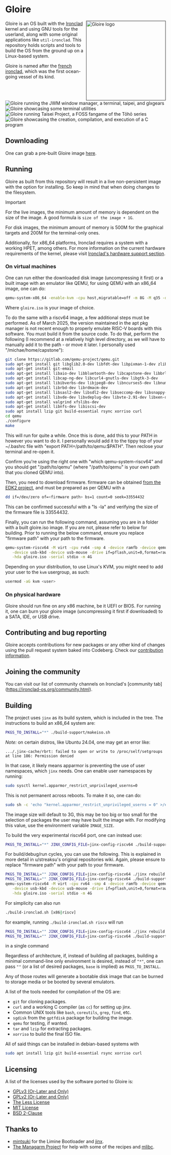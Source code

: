 # Gloire

[<img src="artwork/logo.png" width="250" align="right" alt="Gloire logo">]()

Gloire is an OS built with the [Ironclad](https://ironclad-os.org)
kernel and using GNU tools for the userland, along with some original
applications like `util-ironclad`. This repository holds scripts and tools to
build the OS from the ground up on a Linux-based system.

Gloire is named after the [french ironclad](https://en.wikipedia.org/wiki/French_ironclad_Gloire),
which was the first ocean-going vessel of its kind.

![Gloire running the JWM window manager, a terminal, taipei, and glxgears](artwork/screenshot1.png)
![Gloire showcasing some terminal utilities](artwork/screenshot2.png)
![Gloire running Taisei Project, a FOSS fangame of the Tōhō series](artwork/screenshot3.png)
![Gloire showcasing the creation, compilation, and execution of a C program](artwork/screenshot4.png)

## Downloading

One can grab a pre-built Gloire image [here](https://codeberg.org/Ironclad/Gloire/releases).

## Running

Gloire as built from this repository will result in a live non-persistent image
with the option for installing. So keep in mind that when doing changes to the
filesystem.

> [!IMPORTANT]
> For the live images, the minimum amount of memory is dependent on the size
> of the image. A good formula is `size of the image + 1G`.
>
> For disk images, the minimum amount of memory is  500M for the graphical
> targets and 200M for the terminal-only ones.
>
> Additionally, for x86_64 platforms, Ironclad requires a system with a working
> HPET, among others.
> For more information on the current hardware requirements of the
> kernel, please visit [Ironclad's hardware support section](https://ironclad-os.org/supportedhardware.html).

### On virtual machines

One can run either the downloaded disk image (uncompressing it first) or a
built image with an emulator like QEMU, for using QEMU with an x86_64
image, one can do:

```bash
qemu-system-x86_64 -enable-kvm -cpu host,migratable=off -m 8G -M q35 -drive format=raw,file=gloire.iso -serial stdio
```

Where `gloire.iso` is your image of choice.

To do the same with a riscv64 image, a few additional steps must be performed. As of March 2025, the version maintained in the apt pkg manager is not recent enough to properly emulate RISC-V boards with this software. You must build it from the source code. To do that, perform the following (I recommend at a relatively high level directory, as we will have to manually add it to the path - or move it later. I personally used "/michae/home/capstone"):

```bash
git clone https://gitlab.com/qemu-project/qemu.git
sudo apt-get install git libglib2.0-dev libfdt-dev libpixman-1-dev zlib1g-dev ninja-build flex bison
sudo apt-get install git-email
sudo apt-get install libaio-dev libbluetooth-dev libcapstone-dev libbrlapi-dev libbz2-dev
sudo apt-get install libcap-ng-dev libcurl4-gnutls-dev libgtk-3-dev
sudo apt-get install libibverbs-dev libjpeg8-dev libncurses5-dev libnuma-dev
sudo apt-get install librbd-dev librdmacm-dev
sudo apt-get install libsasl2-dev libsdl2-dev libseccomp-dev libsnappy-dev libssh-dev
sudo apt-get install libvde-dev libvdeplug-dev libvte-2.91-dev libxen-dev liblzo2-dev
sudo apt-get install valgrind xfslibs-dev 
sudo apt-get install libnfs-dev libiscsi-dev
sudo apt install lzip git build-essential rsync xorriso curl
cd qemu
./configure
make
```

This will run for quite a while. Once this is done, add this to your PATH in however you want to do it. I personally would add it to the tippy top of your ~/.bashrc file with "export PATH=/path/to/qemu:$PATH". Then reclose your terminal and re-open it.

Confirm you're using the right one with "which qemu-system-riscv64" and you should get "/path/to/qemu" (where "/path/to/qemu" is your own path that you cloned QEMU into).

Then, you need to download firmware. firmware can be obtained [from the EDK2 project](https://github.com/osdev0/edk2-ovmf-nightly/releases/latest/download/ovmf-code-riscv64.fd), and must be prepared as per QEMU with a

```bash
dd if=/dev/zero of=<firmware path> bs=1 count=0 seek=33554432
```

This can be confirmed successful with a "ls -la" and verifying the size of the firmware file is 33554432.

Finally, you can run the following command, assuming you are in a folder with a built gloire.iso image. If you are not, please refer to below for building. Prior to running the below command, ensure you replace "firmware path" with your path to the firmware.

```bash
qemu-system-riscv64 -M virt -cpu rv64 -smp 4 -device ramfb -device qemu-xhci        \
   -device usb-kbd -device usb-mouse -drive if=pflash,unit=0,format=raw,file="firmware path" \
   -hda gloire.iso -serial stdio -m 4G
```

Depending on your distribution, to use Linux's KVM, you might need to add your
user to the `kvm` usergroup, as such:

```bash
usermod -aG kvm <user>
```

### On physical hardware

Gloire should run fine on any x86 machine, be it UEFI or BIOS. For running it,
one can burn your gloire image (uncompressing it first if downloaded) to a
SATA, IDE, or USB drive.

## Contributing and bug reporting

Gloire accepts contributions for new packages or any other kind of changes
using the pull request system baked into Codeberg. Check our
[contribution information](CONTRIBUTING.md).

## Joining the community

You can visit our list of community channels on Ironclad's
[community tab] (https://ironclad-os.org/community.html).

## Building

The project uses `jinx` as its build system, which is included in the tree.
The instructions to build an x86_64 system are:

```bash
PKGS_TO_INSTALL="*" ./build-support/makeiso.sh
```

*Note:* on certain distros, like Ubuntu 24.04, one may get an error like:
```
.../.jinx-cache/rbrt: failed to open or write to /proc/self/setgroups at line 186: Permission denied
```
In that case, it likely means apparmor is preventing the use of user namespaces,
which `jinx` needs. One can enable user namespaces by running:
```sh
sudo sysctl kernel.apparmor_restrict_unprivileged_userns=0
```
This is not permanent across reboots. To make it so, one can do:
```sh
sudo sh -c 'echo "kernel.apparmor_restrict_unprivileged_userns = 0" >/etc/sysctl.d/99-userns.conf'
```

The image size will default to 3G, this may be too big or too small for the
selection of packages the user may have built the image with. For modifying
this value, use the environment variable `IMAGE_SIZE`.

To build the very experimental riscv64 port, one can instead use:

```bash
PKGS_TO_INSTALL="*" JINX_CONFIG_FILE=jinx-config-riscv64 ./build-support/makeiso.sh
```

For build/debug/run cycles, you can use the following. This is explained in more detail in u/streaksu's original repositories wiki. Again, please ensure to replace "firmware path" with your path to your firmware.

```bash
PKGS_TO_INSTALL="" JINX_CONFIG_FILE=jinx-config-riscv64 ./jinx rebuild ironclad
PKGS_TO_INSTALL="" JINX_CONFIG_FILE=jinx-config-riscv64 ./build-support/makeiso.sh
qemu-system-riscv64 -M virt -cpu rv64 -smp 4 -device ramfb -device qemu-xhci        \
   -device usb-kbd -device usb-mouse -drive if=pflash,unit=0,format=raw,file="firmware path" \
   -hda gloire.iso -serial stdio -m 4G
```
For simplicity can also run
```bash
./build-ironclad.sh [x86|riscv]
```
for example, running
`./build-ironclad.sh riscv`
will run
```bash
PKGS_TO_INSTALL="" JINX_CONFIG_FILE=jinx-config-riscv64 ./jinx rebuild ironclad
PKGS_TO_INSTALL="" JINX_CONFIG_FILE=jinx-config-riscv64 ./build-support/makeiso.sh
```
in a single command

Regardless of architecture, if, instead of building all packages, building
a minimal command-line only environment is desired, instead of `"*"`, one
can pass `""` (or a list of desired packages, `base` is implied) as `PKGS_TO_INSTALL`.

Any of those routes will generate a bootable disk image that can be burned to
storage media or be booted by several emulators.

A list of the tools needed for compilation of the OS are:

- `git` for cloning packages.
- `curl` and a working C compiler (as `cc`) for setting up jinx.
- Common UNIX tools like `bash`, `coreutils`, `grep`, `find`, etc.
- `sgdisk` from the `gptfdisk` package for building the image.
- `qemu` for testing, if wanted.
- `tar` and `lzip` for extracting packages.
- `xorriso` to build the final ISO file.

All of said things can be installed in debian-based systems with

```bash
sudo apt install lzip git build-essential rsync xorriso curl
```

## Licensing

A list of the licenses used by the software ported to Gloire is:

- [GPLv3 (Or-Later and Only)](https://www.gnu.org/licenses/gpl-3.0.html)
- [GPLv2 (Or-Later and Only)](https://www.gnu.org/licenses/old-licenses/gpl-2.0.html)
- [The Less License](https://github.com/gwsw/less/blob/master/LICENSE)
- [MIT License](https://opensource.org/licenses/MIT)
- [BSD 2-Clause](https://opensource.org/licenses/BSD-2-Clause)

## Thanks to

- [mintsuki](https://github.com/mintsuki) for the Limine Bootloader and
[jinx](https://github.com/mintsuki/jinx).
- [The Managarm Project](https://github.com/managarm) for help with some
of the recipes and [mlibc](https://github.com/managarm/mlibc).

